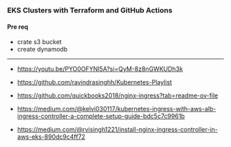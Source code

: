 ### EKS Clusters with Terraform and GitHub Actions

#### Pre req

- crate s3 bucket
- create dynamodb 

---
- https://youtu.be/PYO0OFYNI5A?si=QyM-8z8nGWKUDh3k

- https://github.com/ravindrasinghh/Kubernetes-Playlist

- https://github.com/quickbooks2018/nginx-ingress?tab=readme-ov-file

- https://medium.com/@kelvi030117/kubernetes-ingress-with-aws-alb-ingress-controller-a-complete-setup-guide-bdc5c7c9961b

- https://medium.com/@rvisingh1221/install-nginx-ingress-controller-in-aws-eks-890dc9c4ff72 